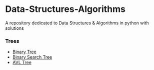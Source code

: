# Data-Structures-Algorithms
A repository dedicated to Data Structures &amp; Algorithms in python with solutions

### Trees
* [Binary Tree](https://github.com/yamnihc04/Data-Structures-Algorithms/blob/master/Data%20Structures%20%26%20Algorithms/Trees/binary%20tree.py) 
* [Binary Search Tree](https://github.com/yamnihc04/Data-Structures-Algorithms/blob/master/Data%20Structures%20%26%20Algorithms/Trees/bst.py)
* [AVL Tree](https://github.com/yamnihc04/Data-Structures-Algorithms/blob/master/Data%20Structures%20%26%20Algorithms/Trees/avl.py)



